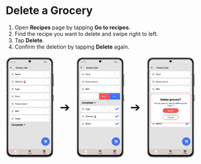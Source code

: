 # Delete a Grocery

1. Open **Recipes** page by tapping **Go to recipes**.
2. Find the recipe you want to delete and swipe right to left.
3. Tap **Delete**.
4. Confirm the deletion by tapping **Delete** again.

<div style="display: flex; gap: 16px; align-items: center;">
  <img src="img/grocery_list.webp" style="width:25%; vertical-align: middle;">
  <span style="font-size: 2rem; vertical-align: middle;">➔</span>
  <img src="img/grocery_list_4.webp" style="width:25%; vertical-align: middle;">
  <span style="font-size: 2rem; vertical-align: middle;">➔</span>
  <img src="img/grocery_list_5.webp" style="width:25%; vertical-align: middle;">
</div>
